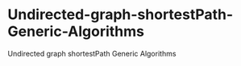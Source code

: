 # Undirected-graph-shortestPath-Generic-Algorithms
Undirected graph shortestPath Generic Algorithms
